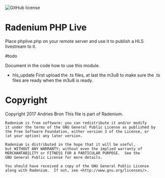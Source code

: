 ![GitHub license](https://img.shields.io/badge/license-GPL-blue.svg)


# Radenium PHP Live

Place phplive.php on your remote server and use it to publish a HLS livestream to it.

#todo

Document in the code how to use this module.
- hls_update
First upload the .ts files, at last the m3u8 to make sure the .ts files are ready when the m3u8 is ready.

# Copyright

Copyright 2017 Andries Bron
This file is part of Radenium.

    Radenium is free software: you can redistribute it and/or modify
    it under the terms of the GNU General Public License as published by
    the Free Software Foundation, either version 3 of the License, or
    (at your option) any later version.

    Radenium is distributed in the hope that it will be useful,
    but WITHOUT ANY WARRANTY; without even the implied warranty of
    MERCHANTABILITY or FITNESS FOR A PARTICULAR PURPOSE.  See the
    GNU General Public License for more details.

    You should have received a copy of the GNU General Public License
    along with Radenium.  If not, see <http://www.gnu.org/licenses/>.

